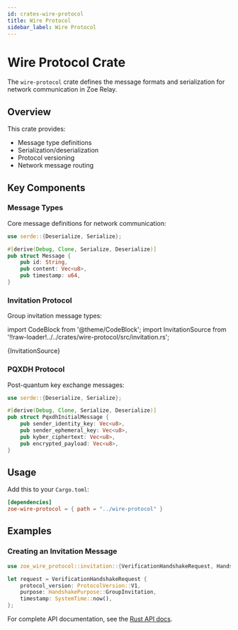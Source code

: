 ```yaml
---
id: crates-wire-protocol
title: Wire Protocol
sidebar_label: Wire Protocol
---
```


# Wire Protocol Crate

The `wire-protocol` crate defines the message formats and serialization for network communication in Zoe Relay.

## Overview

This crate provides:
- Message type definitions
- Serialization/deserialization
- Protocol versioning
- Network message routing

## Key Components

### Message Types

Core message definitions for network communication:

```rust title="Example Message Structure"
use serde::{Deserialize, Serialize};

#[derive(Debug, Clone, Serialize, Deserialize)]
pub struct Message {
    pub id: String,
    pub content: Vec<u8>,
    pub timestamp: u64,
}
```

### Invitation Protocol

Group invitation message types:

import CodeBlock from '@theme/CodeBlock';
import InvitationSource from '!!raw-loader!../../crates/wire-protocol/src/invitation.rs';

<CodeBlock language="rust" title="crates/wire-protocol/src/invitation.rs">
{InvitationSource}
</CodeBlock>

### PQXDH Protocol

Post-quantum key exchange messages:

```rust title="Example PQXDH Message Structure"
use serde::{Deserialize, Serialize};

#[derive(Debug, Clone, Serialize, Deserialize)]
pub struct PqxdhInitialMessage {
    pub sender_identity_key: Vec<u8>,
    pub sender_ephemeral_key: Vec<u8>,
    pub kyber_ciphertext: Vec<u8>,
    pub encrypted_payload: Vec<u8>,
}
```

## Usage

Add this to your `Cargo.toml`:

```toml
[dependencies]
zoe-wire-protocol = { path = "../wire-protocol" }
```

## Examples

### Creating an Invitation Message

```rust
use zoe_wire_protocol::invitation::{VerificationHandshakeRequest, HandshakePurpose};

let request = VerificationHandshakeRequest {
    protocol_version: ProtocolVersion::V1,
    purpose: HandshakePurpose::GroupInvitation,
    timestamp: SystemTime::now(),
};
```

For complete API documentation, see the [Rust API docs](/zoe-relay/rustdoc/zoe_wire_protocol/).
